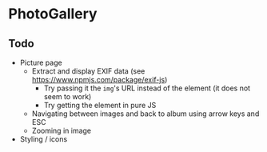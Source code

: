 # PhotoGallery

## Todo

* Picture page
    * Extract and display EXIF data (see https://www.npmjs.com/package/exif-js)
        * Try passing it the `img`'s URL instead of the element (it does not seem to work)
        * Try getting the element in pure JS
    * Navigating between images and back to album using arrow keys and ESC
    * Zooming in image
* Styling / icons 
